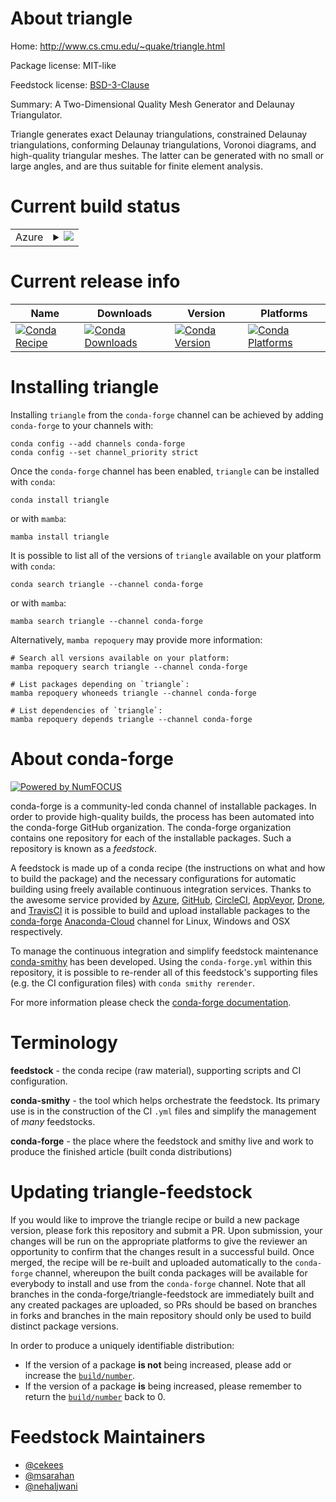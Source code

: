 About triangle
==============

Home: http://www.cs.cmu.edu/~quake/triangle.html

Package license: MIT-like

Feedstock license: [BSD-3-Clause](https://github.com/conda-forge/triangle-feedstock/blob/main/LICENSE.txt)

Summary: A Two-Dimensional Quality Mesh Generator and Delaunay Triangulator.

Triangle generates exact Delaunay triangulations, constrained Delaunay
triangulations, conforming Delaunay triangulations, Voronoi diagrams, and
high-quality triangular meshes. The latter can be generated with no small or
large angles, and are thus suitable for finite element analysis.


Current build status
====================


<table>
    
  <tr>
    <td>Azure</td>
    <td>
      <details>
        <summary>
          <a href="https://dev.azure.com/conda-forge/feedstock-builds/_build/latest?definitionId=5427&branchName=main">
            <img src="https://dev.azure.com/conda-forge/feedstock-builds/_apis/build/status/triangle-feedstock?branchName=main">
          </a>
        </summary>
        <table>
          <thead><tr><th>Variant</th><th>Status</th></tr></thead>
          <tbody><tr>
              <td>linux_64</td>
              <td>
                <a href="https://dev.azure.com/conda-forge/feedstock-builds/_build/latest?definitionId=5427&branchName=main">
                  <img src="https://dev.azure.com/conda-forge/feedstock-builds/_apis/build/status/triangle-feedstock?branchName=main&jobName=linux&configuration=linux%20linux_64_" alt="variant">
                </a>
              </td>
            </tr><tr>
              <td>osx_64</td>
              <td>
                <a href="https://dev.azure.com/conda-forge/feedstock-builds/_build/latest?definitionId=5427&branchName=main">
                  <img src="https://dev.azure.com/conda-forge/feedstock-builds/_apis/build/status/triangle-feedstock?branchName=main&jobName=osx&configuration=osx%20osx_64_" alt="variant">
                </a>
              </td>
            </tr><tr>
              <td>osx_arm64</td>
              <td>
                <a href="https://dev.azure.com/conda-forge/feedstock-builds/_build/latest?definitionId=5427&branchName=main">
                  <img src="https://dev.azure.com/conda-forge/feedstock-builds/_apis/build/status/triangle-feedstock?branchName=main&jobName=osx&configuration=osx%20osx_arm64_" alt="variant">
                </a>
              </td>
            </tr><tr>
              <td>win_64</td>
              <td>
                <a href="https://dev.azure.com/conda-forge/feedstock-builds/_build/latest?definitionId=5427&branchName=main">
                  <img src="https://dev.azure.com/conda-forge/feedstock-builds/_apis/build/status/triangle-feedstock?branchName=main&jobName=win&configuration=win%20win_64_" alt="variant">
                </a>
              </td>
            </tr>
          </tbody>
        </table>
      </details>
    </td>
  </tr>
</table>

Current release info
====================

| Name | Downloads | Version | Platforms |
| --- | --- | --- | --- |
| [![Conda Recipe](https://img.shields.io/badge/recipe-triangle-green.svg)](https://anaconda.org/conda-forge/triangle) | [![Conda Downloads](https://img.shields.io/conda/dn/conda-forge/triangle.svg)](https://anaconda.org/conda-forge/triangle) | [![Conda Version](https://img.shields.io/conda/vn/conda-forge/triangle.svg)](https://anaconda.org/conda-forge/triangle) | [![Conda Platforms](https://img.shields.io/conda/pn/conda-forge/triangle.svg)](https://anaconda.org/conda-forge/triangle) |

Installing triangle
===================

Installing `triangle` from the `conda-forge` channel can be achieved by adding `conda-forge` to your channels with:

```
conda config --add channels conda-forge
conda config --set channel_priority strict
```

Once the `conda-forge` channel has been enabled, `triangle` can be installed with `conda`:

```
conda install triangle
```

or with `mamba`:

```
mamba install triangle
```

It is possible to list all of the versions of `triangle` available on your platform with `conda`:

```
conda search triangle --channel conda-forge
```

or with `mamba`:

```
mamba search triangle --channel conda-forge
```

Alternatively, `mamba repoquery` may provide more information:

```
# Search all versions available on your platform:
mamba repoquery search triangle --channel conda-forge

# List packages depending on `triangle`:
mamba repoquery whoneeds triangle --channel conda-forge

# List dependencies of `triangle`:
mamba repoquery depends triangle --channel conda-forge
```


About conda-forge
=================

[![Powered by
NumFOCUS](https://img.shields.io/badge/powered%20by-NumFOCUS-orange.svg?style=flat&colorA=E1523D&colorB=007D8A)](https://numfocus.org)

conda-forge is a community-led conda channel of installable packages.
In order to provide high-quality builds, the process has been automated into the
conda-forge GitHub organization. The conda-forge organization contains one repository
for each of the installable packages. Such a repository is known as a *feedstock*.

A feedstock is made up of a conda recipe (the instructions on what and how to build
the package) and the necessary configurations for automatic building using freely
available continuous integration services. Thanks to the awesome service provided by
[Azure](https://azure.microsoft.com/en-us/services/devops/), [GitHub](https://github.com/),
[CircleCI](https://circleci.com/), [AppVeyor](https://www.appveyor.com/),
[Drone](https://cloud.drone.io/welcome), and [TravisCI](https://travis-ci.com/)
it is possible to build and upload installable packages to the
[conda-forge](https://anaconda.org/conda-forge) [Anaconda-Cloud](https://anaconda.org/)
channel for Linux, Windows and OSX respectively.

To manage the continuous integration and simplify feedstock maintenance
[conda-smithy](https://github.com/conda-forge/conda-smithy) has been developed.
Using the ``conda-forge.yml`` within this repository, it is possible to re-render all of
this feedstock's supporting files (e.g. the CI configuration files) with ``conda smithy rerender``.

For more information please check the [conda-forge documentation](https://conda-forge.org/docs/).

Terminology
===========

**feedstock** - the conda recipe (raw material), supporting scripts and CI configuration.

**conda-smithy** - the tool which helps orchestrate the feedstock.
                   Its primary use is in the construction of the CI ``.yml`` files
                   and simplify the management of *many* feedstocks.

**conda-forge** - the place where the feedstock and smithy live and work to
                  produce the finished article (built conda distributions)


Updating triangle-feedstock
===========================

If you would like to improve the triangle recipe or build a new
package version, please fork this repository and submit a PR. Upon submission,
your changes will be run on the appropriate platforms to give the reviewer an
opportunity to confirm that the changes result in a successful build. Once
merged, the recipe will be re-built and uploaded automatically to the
`conda-forge` channel, whereupon the built conda packages will be available for
everybody to install and use from the `conda-forge` channel.
Note that all branches in the conda-forge/triangle-feedstock are
immediately built and any created packages are uploaded, so PRs should be based
on branches in forks and branches in the main repository should only be used to
build distinct package versions.

In order to produce a uniquely identifiable distribution:
 * If the version of a package **is not** being increased, please add or increase
   the [``build/number``](https://docs.conda.io/projects/conda-build/en/latest/resources/define-metadata.html#build-number-and-string).
 * If the version of a package **is** being increased, please remember to return
   the [``build/number``](https://docs.conda.io/projects/conda-build/en/latest/resources/define-metadata.html#build-number-and-string)
   back to 0.

Feedstock Maintainers
=====================

* [@cekees](https://github.com/cekees/)
* [@msarahan](https://github.com/msarahan/)
* [@nehaljwani](https://github.com/nehaljwani/)


